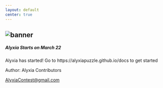 ```yaml
---
layout: default
center: true
---
```


![banner](https://cdn.discordapp.com/attachments/823505640558952448/823507827465256990/Alyxia.jpg)
---
##### Alyxia Starts on March 22
<p>Alyxia has started! Go to <a>https://alyxiapuzzle.github.io/docs</a> to get started</p>
<footer>
  <p>Author: Alyxia Contributors</p>
  <p><a href="mailto:alyxiacontest@gmail.com">AlyxiaContest@gmail.com</a></p>
</footer>
